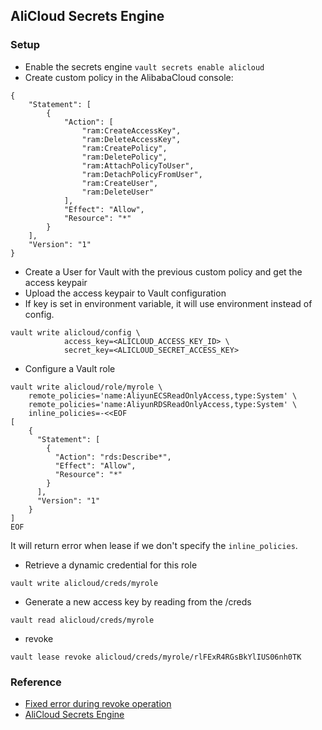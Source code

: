 ## AliCloud Secrets Engine
### Setup
* Enable the secrets engine
   `vault secrets enable alicloud`
* Create custom policy in the AlibabaCloud console:
```
{
    "Statement": [
        {
            "Action": [
                "ram:CreateAccessKey",
                "ram:DeleteAccessKey",
                "ram:CreatePolicy",
                "ram:DeletePolicy",
                "ram:AttachPolicyToUser",
                "ram:DetachPolicyFromUser",
                "ram:CreateUser",
                "ram:DeleteUser"
            ],
            "Effect": "Allow",
            "Resource": "*"
        }
    ],
    "Version": "1"
}
```
* Create a User for Vault with the previous custom policy and get the access keypair
* Upload the access keypair to Vault configuration
* If key is set in environment variable, it will use environment instead of config.
```
vault write alicloud/config \
            access_key=<ALICLOUD_ACCESS_KEY_ID> \
            secret_key=<ALICLOUD_SECRET_ACCESS_KEY>
```
* Configure a Vault role
```
vault write alicloud/role/myrole \
    remote_policies='name:AliyunECSReadOnlyAccess,type:System' \
    remote_policies='name:AliyunRDSReadOnlyAccess,type:System' \
    inline_policies=-<<EOF
[
    {
      "Statement": [
        {
          "Action": "rds:Describe*",
          "Effect": "Allow",
          "Resource": "*"
        }
      ],
      "Version": "1"
    }
]
EOF
```
It will return error when lease if we don't specify the `inline_policies`.

* Retrieve a dynamic credential for this role

```
vault write alicloud/creds/myrole
```
* Generate a new access key by reading from the /creds
```
vault read alicloud/creds/myrole
```
* revoke
```
vault lease revoke alicloud/creds/myrole/rlFExR4RGsBkYlIUS06nh0TK
```

### Reference
* [Fixed error during revoke operation](https://github.com/hashicorp/vault-plugin-secrets-alicloud/pull/38)
* [AliCloud Secrets Engine](https://www.vaultproject.io/docs/secrets/alicloud)
